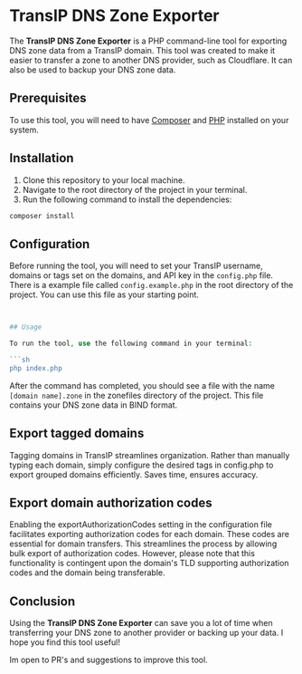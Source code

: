# TransIP DNS Zone Exporter

The **TransIP DNS Zone Exporter** is a PHP command-line tool for exporting DNS zone data from a TransIP domain. This tool was created to make it easier to transfer a zone to another DNS provider, such as Cloudflare. It can also be used to backup your DNS zone data.

## Prerequisites

To use this tool, you will need to have [Composer](https://getcomposer.org/) and [PHP](https://www.php.net/) installed on your system.

## Installation

1. Clone this repository to your local machine.
2. Navigate to the root directory of the project in your terminal.
3. Run the following command to install the dependencies:

```sh
composer install
```

## Configuration

Before running the tool, you will need to set your TransIP username, domains or tags set on the domains, and API key in the `config.php` file.
There is a example file called `config.example.php` in the root directory of the project. You can use this file as your starting point.

```php


## Usage

To run the tool, use the following command in your terminal:

```sh
php index.php
```

After the command has completed, you should see a file with the name `[domain name].zone` in the zonefiles directory of the project. This file contains your DNS zone data in BIND format.

## Export tagged domains

Tagging domains in TransIP streamlines organization. Rather than manually typing each domain, simply configure the desired tags in config.php to export grouped domains efficiently. Saves time, ensures accuracy.

## Export domain authorization codes

Enabling the exportAuthorizationCodes setting in the configuration file facilitates exporting authorization codes for each domain. These codes are essential for domain transfers. This streamlines the process by allowing bulk export of authorization codes. However, please note that this functionality is contingent upon the domain's TLD supporting authorization codes and the domain being transferable.

## Conclusion

Using the **TransIP DNS Zone Exporter** can save you a lot of time when transferring your DNS zone to another provider or backing up your data. I hope you find this tool useful!

Im open to PR's and suggestions to improve this tool.
